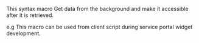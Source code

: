 This syntax macro Get data from the background and make it accessible after it is retrieved.

e.g This macro can be used from client script during service portal widget development.

